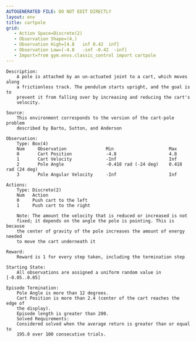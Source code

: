 ```yaml
---
AUTOGENERATED FILE: DO NOT EDIT DIRECTLY
layout: env
title: cartpole
grid:
   - Action Space=Discrete(2)
   - Observation Shape=(4,)
   - Observation High=[4.8   inf 0.42  inf]
   - Observation Low=[-4.8   -inf -0.42  -inf]
   - Import=from gym.envs.classic_control import cartpole
---
```


    Description:
        A pole is attached by an un-actuated joint to a cart, which moves along
        a frictionless track. The pendulum starts upright, and the goal is to
        prevent it from falling over by increasing and reducing the cart's
        velocity.

    Source:
        This environment corresponds to the version of the cart-pole problem
        described by Barto, Sutton, and Anderson

    Observation:
        Type: Box(4)
        Num     Observation               Min                     Max
        0       Cart Position             -4.8                    4.8
        1       Cart Velocity             -Inf                    Inf
        2       Pole Angle                -0.418 rad (-24 deg)    0.418 rad (24 deg)
        3       Pole Angular Velocity     -Inf                    Inf

    Actions:
        Type: Discrete(2)
        Num   Action
        0     Push cart to the left
        1     Push cart to the right

        Note: The amount the velocity that is reduced or increased is not
        fixed; it depends on the angle the pole is pointing. This is because
        the center of gravity of the pole increases the amount of energy needed
        to move the cart underneath it

    Reward:
        Reward is 1 for every step taken, including the termination step

    Starting State:
        All observations are assigned a uniform random value in [-0.05..0.05]

    Episode Termination:
        Pole Angle is more than 12 degrees.
        Cart Position is more than 2.4 (center of the cart reaches the edge of
        the display).
        Episode length is greater than 200.
        Solved Requirements:
        Considered solved when the average return is greater than or equal to
        195.0 over 100 consecutive trials.
    